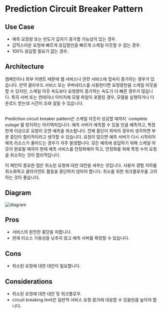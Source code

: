 # Prediction Circuit Breaker Pattern

## Use Case
- 예측 요청량 또는 빈도가 갑자기 증가할 가능성이 있는 경우.
- 갑작스러운 요청에 빠르게 응답할만큼 빠르게 스케일 아웃할 수 없는 경우.
- 100% 응답할 필요가 없는 경우.

## Architecture
캠페인이나 외부 이벤트 때문에 웹 서비스나 관련 서비스에 접속이 증가하는 경우가 있습니다. 만약 클라우드 서비스 또는 쿠버네티스를 사용한다면 요청량만큼 스케일 아웃을 할 수 있지만, 스케일 아웃 속도보다 요청량이 증가하는 속도가 더 빠른 경우가 많습니다. 특히 서버 또는 컨테이너 이미지에 모델 파일이 포함된 경우, 모델을 실행하거나 다운로드 받는데 시간이 오래 걸릴 수 있습니다. 

<br>
Prediction circuit breaker pattern은 스케일 아웃이 성공할 때까지 `complete outage`를 방지하는 아키텍처입니다. 예측 서버가 예측할 수 있을 만큼 예측하고, 특정 한계 이상으로 요청이 오면 예측을 취소합니다. 전체 중단이 최악의 경우라 생각하면 부분 중단이 합리적이라고 생각할 수 있습니다. 요청이 많으면 예측 서버가 다시 시작되어 예측 리소스가 줄어드는 경우가 자주 발생합니다. 모든 예측에 응답하기 위해 스케일 아웃이 완료될 때까지 현재 예측 서비스를 안정화해야 하고, 안정화를 위해 특정 수의 요청을 취소하는 것이 합리적입니다.

<br>

이 패턴의 중요한 점은 취소된 요청에 대한 대안을 세우는 것입니다. 사용자 경험 저하를 최소화하고 클라이언트 활동을 중단하지 않아야 합니다. 취소를 위한 워크플로우를 고려하는 것이 좋습니다.


## Diagram
![diagram](diagram.png)

## Pros
- 서비스의 완전한 중단을 피합니다.
- 현재 리소스 가용성을 낮추지 않고 예측 서버를 확장할 수 있습니다.

## Cons
- 취소된 요청에 대한 대안이 필요합니다.

## Considerations
- 취소된 요청에 대한 대안 및 워크플로우.
- circuit breaking limit은 일반적 서비스 요청 증가에 대응할 수 있을만큼 높아야 합니다.
